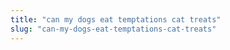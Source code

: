 ```yaml
---
title: "can my dogs eat temptations cat treats"
slug: "can-my-dogs-eat-temptations-cat-treats"
---
```


